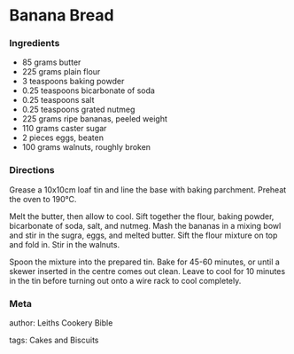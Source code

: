 # Banana Bread

### Ingredients
 * 85 grams butter
 * 225 grams plain flour
 * 3 teaspoons baking powder
 * 0.25 teaspoons bicarbonate of soda
 * 0.25 teaspoons salt
 * 0.25 teaspoons grated nutmeg
 * 225 grams ripe bananas, peeled weight
 * 110 grams caster sugar
 * 2 pieces eggs, beaten
 * 100 grams walnuts, roughly broken

### Directions

Grease a 10x10cm loaf tin and line the base with baking parchment. Preheat the oven to 190℃.

Melt the butter, then allow to cool. Sift together the flour, baking powder, bicarbonate of soda, salt, and nutmeg. Mash the bananas in a mixing bowl and stir in the sugra, eggs, and melted butter. Sift the flour mixture on top and fold in. Stir in the walnuts.

Spoon the mixture into the prepared tin. Bake for 45-60 minutes, or until a skewer inserted in the centre comes out clean. Leave to cool for 10 minutes in the tin before turning out onto a wire rack to cool completely.

### Meta
author: Leiths Cookery Bible

tags: Cakes and Biscuits

